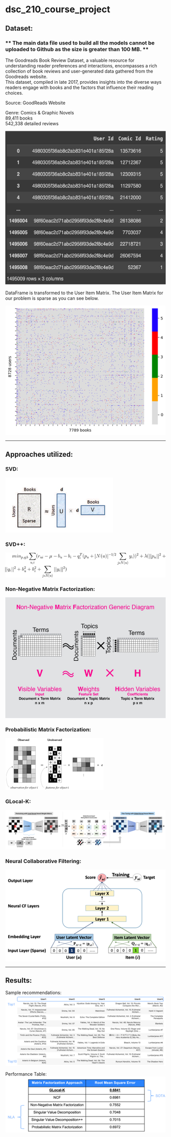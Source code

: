 # dsc_210_course_project

## Dataset:

### ** The main data file used to build all the models cannot be uploaded to Github as the size is greater than 100 MB. **

The Goodreads Book Review Dataset, a valuable resource for understanding reader preferences and interactions, 
encompasses a rich collection of book reviews and user-generated data gathered from the Goodreads website. <br>
This dataset, compiled in late 2017, provides insights into the diverse ways readers engage with books and the 
factors that influence their reading choices.


Source: GoodReads Website

Genre: Comics & Graphic Novels <br>
89,411 books <br>
542,338 detailed reviews <br>

![img.png](img.png)

DataFrame is transformed to the User Item Matrix. The User Item Matrix for our problem is sparse as you can see below.

![img_1.png](img_1.png)

<hr>

## Approaches utilized:

### SVD:
![img_2.png](img_2.png)

### SVD++:
![img_3.png](img_3.png)

### Non-Negative Matrix Factorization:
![img_4.png](img_4.png)

### Probabilistic Matrix Factorization:
![img_5.png](img_5.png)

### GLocal-K:
![img_6.png](img_6.png)

### Neural Collaborative Filtering:
![img_7.png](img_7.png)

<hr>

## Results:

Sample recommendations:
![img_8.png](img_8.png)

Performance Table:
![img_9.png](img_9.png)